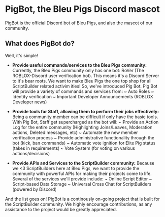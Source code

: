 # PigBot, the Bleu Pigs Discord mascot
PigBot is the official Discord bot of Bleu Pigs, and also the mascot of our community.

## What does PigBot do?
Well, it's simple!

- **Provide useful commands/services to the Bleu Pigs community:**
Currently, the Bleu Pigs community only has one bot: RoVer (The ROBLOX-Discord user verification bot). This means it's a Discord Server to it's bear roots. We want to make Bleu Pigs the one top shop for all ScriptBuilder related activim ities! So, we've introduced Pig Bot. Pig Bot will provide a variety of commands and services from:
  ~ Auto Roles
  ~ Identity verification
  ~ Important Developer Announcements (ROBLOX Developer news)

- **Provide tools for Staff, allowing them to perform their jobs effectively:**
Being a community member can be difficult if only have the basic tools. With Pig Bot, Staff get supercharged as the bot will:
  ~ Provide an Action Log for the entire community (Highlighting Joins/Leaves, Moderation actions, Deleted messages, etc)
  ~ Automate the new member verification process
  ~ Provide administrative functionality through the bot (kick, ban commands)
  ~ Automatic vote ignition for Elite Pig status (takes in requirements)
  ~ Vote System (for voting on various actions/decisions)

- **Provide APIs and Services to the ScriptBuilder community:**
Because we <3 ScriptBuilders here at Bleu Pigs, we want to provide the community with powerful APIs for making their projects come to life. Several of the services we'll provide include:
  ~ Online Script Editor
  ~ Script-based Data Storage
  ~ Universal Cross Chat for ScriptBuilders (powered by Discord)

And the list goes on! PigBot is a continously on-going project that is built for the ScriptBuilder community. We highly encourage contributions, as any assistance to the project would be greatly appreciated.
